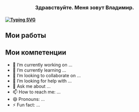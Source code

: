 ### <p style="text-align: center;">Здравствуйте. Меня зовут Владимир.</p>
#### [![Typing SVG](https://readme-typing-svg.herokuapp.com?color=%2336BC&lines=JAVA+DEVELOPER)](https://git.io/typing-svg)

## Мои работы 

## Мои компетенции

- 🔭 I’m currently working on ...
- 🌱 I’m currently learning ...
- 👯 I’m looking to collaborate on ...
- 🤔 I’m looking for help with ...
- 💬 Ask me about ...
- 📫 How to reach me: ...
- 😄 Pronouns: ...
- ⚡ Fun fact: ...
